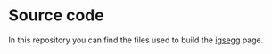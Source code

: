 # Source code
In this repository you can find the files used to build the [igsegg](https://igsegg.org/) page.
